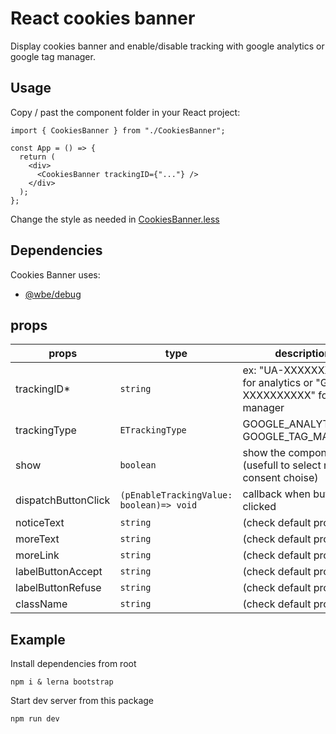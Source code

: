 # React cookies banner

Display cookies banner and enable/disable tracking with google analytics or google tag manager.

## Usage

Copy / past the component folder in your React project:

```tsx
import { CookiesBanner } from "./CookiesBanner";

const App = () => {
  return (
    <div>
      <CookiesBanner trackingID={"..."} />
    </div>
  );
};
```

Change the style as needed in [CookiesBanner.less](cookiesBanner/CookiesBanner.less)

## Dependencies

Cookies Banner uses:

- [@wbe/debug](https://github.com/willybrauner/debug)

## props

| props               | type                                     | description                                                           | default value                       | optional |
| ------------------- | ---------------------------------------- | --------------------------------------------------------------------- | ----------------------------------- | -------- |
| trackingID\*        | `string`                                 | ex: "UA-XXXXXXXX-X" for analytics or "GTM-XXXXXXXXXX" for tag manager | /                                   | false    |
| trackingType        | `ETrackingType`                          | GOOGLE_ANALYTICS or GOOGLE_TAG_MANAGER                                | GOOGLE_ANALYTICS                    | true     |
| show                | `boolean`                                | show the component (usefull to select new consent choise)             | true (depend of localStorage value) | true     |
| dispatchButtonClick | `(pEnableTrackingValue: boolean)=> void` | callback when button is clicked                                       | /                                   | true     |
| noticeText          | `string`                                 | (check default props)                                                 | /                                   | true     |
| moreText            | `string`                                 | (check default props)                                                 | /                                   | true     |
| moreLink            | `string`                                 | (check default props)                                                 | /                                   | true     |
| labelButtonAccept   | `string`                                 | (check default props)                                                 | /                                   | true     |
| labelButtonRefuse   | `string`                                 | (check default props)                                                 | /                                   | true     |
| className           | `string`                                 | (check default props)                                                 | /                                   | true     |

## Example

Install dependencies from root

```shell
npm i & lerna bootstrap
```

Start dev server from this package

```shell
npm run dev
```
